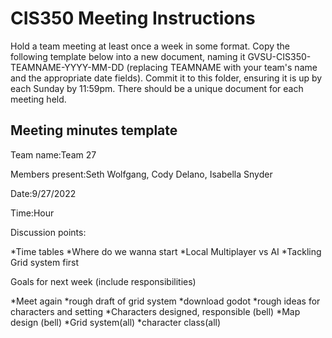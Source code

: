 # CIS350 Meeting Instructions

Hold a team meeting at least once a week in some format.  Copy the following template below into a new document, naming it GVSU-CIS350-TEAMNAME-YYYY-MM-DD (replacing TEAMNAME with your team's name and the appropriate date fields).  Commit it to this folder, ensuring it is up by each Sunday by 11:59pm.  There should be a unique document for each meeting held.

## Meeting minutes template

Team name:Team 27

Members present:Seth Wolfgang, Cody Delano, Isabella Snyder

Date:9/27/2022

Time:Hour

Discussion points: 

*Time tables
*Where do we wanna start
*Local Multiplayer vs AI
*Tackling Grid system first

Goals for next week (include responsibilities)

*Meet again
*rough draft of grid system
*download godot
*rough ideas for characters and setting
*Characters designed, responsible (bell)
*Map design (bell)
*Grid system(all)
*character class(all)
